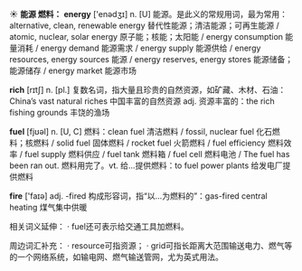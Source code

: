 ☀ <span class="category">**能源 燃料：**</span>
<span class="vocabulary">**energy**</span> ['enədӡɪ] 
<span class="definition">n. [U] 能源。是此义的常规用词，最为常用：</span>alternative, clean, renewable energy 替代性能源；清洁能源；可再生能源 / atomic, nuclear, solar energy 原子能；核能；太阳能 / energy consumption 能量消耗 / energy demand 能源需求 / energy supply 能源供给 / energy resources, energy sources 能源 / energy reserves, energy stores 能源储备；能源储存 / energy market 能源市场

<span class="vocabulary">**rich**</span> [rɪtʃ] 
<span class="definition">n. [pl.] 复数名词，指大量且珍贵的自然资源，如矿藏、木材、石油：</span>China’s vast natural riches 中国丰富的自然资源 <span class="definition">adj. 资源丰富的：</span>the rich fishing grounds 丰饶的渔场

<span class="vocabulary">**fuel**</span> [fjʊəl] 
<span class="definition">n. [U, C] 燃料：</span>clean fuel 清洁燃料 / fossil, nuclear fuel 化石燃料；核燃料 / solid fuel 固体燃料 / rocket fuel 火箭燃料 / fuel efficiency 燃料效率 / fuel supply 燃料供应 / fuel tank 燃料箱 / fuel cell 燃料电池  / The fuel has been ran out. 燃料用完了。<span class="definition">vt. 给…提供燃料：</span>to fuel power plants 给发电厂提供燃料

<span class="vocabulary">**fire**</span> ['faɪə] 
<span class="definition">adj. -fired 构成形容词，指“以…为燃料的”：</span>gas-fired central heating 煤气集中供暖

相关词义延伸：
· fuel还可表示给交通工具加燃料。

周边词汇补充：
· resource可指资源；
· grid可指长距离大范围输送电力、燃气等的一个网络系统，如输电网、燃气输送管网，尤为英式用法。
